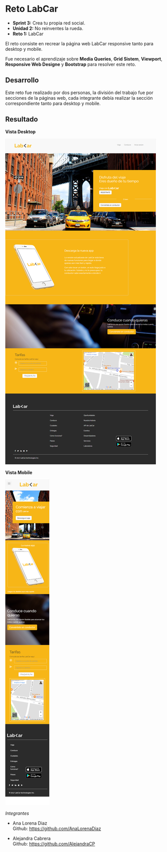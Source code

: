 # Reto LabCar

* **Sprint 3:**  Crea tu propia red social.  
* **Unidad 2:** No reinventes la rueda.  
* **Reto 1:** LabCar 
 
El reto consiste en recrear la página web LabCar responsive tanto para desktop y mobile.  

Fue necesario el aprendizaje sobre **Media Queries**, **Grid Sistem**, **Viewport**, **Responsive Web Designe**  y **Bootstrap** para resolver este reto.

## **Desarrollo** 

Este reto fue realizado por dos personas, la división del trabajo fue por secciones de la páginas web, cada integrante debía realizar la sección correspondiente tanto para desktop y mobile.


## **Resultado**

**Vista Desktop**

![](assets/images/desktop.png)

**Vista Mobile**

![](assets/images/mobile.png)  

*Integrantes*

* Ana Lorena Diaz   
Github: <https://github.com/AnaLorenaDiaz>

* Alejandra Cabrera  
Github: <https://github.com/AlejandraCP>
